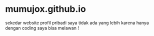 # mumujox.github.io

sekedar website profil pribadi saya
tidak ada yang lebih
karena hanya dengan coding saya bisa melawan !
